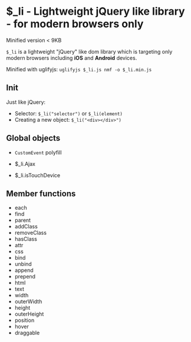 $_li - Lightweight jQuery like library - for modern browsers only
====

Minified version < 9KB

`$_li` is a lightweight "jQuery" like dom library which is targeting only modern browsers including __iOS__  and __Android__ devices.

Minified with uglifyjs: `uglifyjs $_li.js nmf -o $_li.min.js`


## Init

Just like jQuery:
 * Selector: `$_li("selector")` or `$_li(element)`
 * Creating a new object: `$_li("<div></div>")`

## Global objects

* `CustomEvent` polyfill

* $_li.Ajax
* $_li.isTouchDevice

## Member functions

* each
* find
* parent
* addClass
* removeClass
* hasClass
* attr
* css
* bind
* unbind
* append
* prepend
* html
* text
* width
* outerWidth
* height
* outerHeight
* position
* hover
* draggable